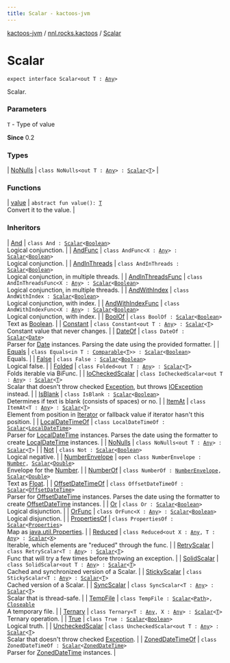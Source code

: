 ```yaml
---
title: Scalar - kactoos-jvm
---
```


[kactoos-jvm](../../index.html) / [nnl.rocks.kactoos](../index.html) / [Scalar](./index.html)

# Scalar

`expect interface Scalar<out T : `[`Any`](https://kotlinlang.org/api/latest/jvm/stdlib/kotlin/-any/index.html)`>`

Scalar.

### Parameters

`T` - Type of value

**Since**
0.2

### Types

| [NoNulls](-no-nulls/index.html) | `class NoNulls<out T : `[`Any`](https://kotlinlang.org/api/latest/jvm/stdlib/kotlin/-any/index.html)`> : `[`Scalar`](./index.md)`<`[`T`](-no-nulls/index.html#T)`>` |

### Functions

| [value](value.html) | `abstract fun value(): `[`T`](index.html#T)<br>Convert it to the value. |

### Inheritors

| [And](../../nnl.rocks.kactoos.scalar/-and/index.html) | `class And : `[`Scalar`](./index.md)`<`[`Boolean`](https://kotlinlang.org/api/latest/jvm/stdlib/kotlin/-boolean/index.html)`>`<br>Logical conjunction. |
| [AndFunc](../../nnl.rocks.kactoos.scalar/-and-func/index.html) | `class AndFunc<X : `[`Any`](https://kotlinlang.org/api/latest/jvm/stdlib/kotlin/-any/index.html)`> : `[`Scalar`](./index.md)`<`[`Boolean`](https://kotlinlang.org/api/latest/jvm/stdlib/kotlin/-boolean/index.html)`>`<br>Logical conjunction. |
| [AndInThreads](../../nnl.rocks.kactoos.scalar/-and-in-threads/index.html) | `class AndInThreads : `[`Scalar`](./index.md)`<`[`Boolean`](https://kotlinlang.org/api/latest/jvm/stdlib/kotlin/-boolean/index.html)`>`<br>Logical conjunction, in multiple threads. |
| [AndInThreadsFunc](../../nnl.rocks.kactoos.scalar/-and-in-threads-func/index.html) | `class AndInThreadsFunc<X : `[`Any`](https://kotlinlang.org/api/latest/jvm/stdlib/kotlin/-any/index.html)`> : `[`Scalar`](./index.md)`<`[`Boolean`](https://kotlinlang.org/api/latest/jvm/stdlib/kotlin/-boolean/index.html)`>`<br>Logical conjunction, in multiple threads. |
| [AndWithIndex](../../nnl.rocks.kactoos.scalar/-and-with-index/index.html) | `class AndWithIndex : `[`Scalar`](./index.md)`<`[`Boolean`](https://kotlinlang.org/api/latest/jvm/stdlib/kotlin/-boolean/index.html)`>`<br>Logical conjunction, with index. |
| [AndWithIndexFunc](../../nnl.rocks.kactoos.scalar/-and-with-index-func/index.html) | `class AndWithIndexFunc<X : `[`Any`](https://kotlinlang.org/api/latest/jvm/stdlib/kotlin/-any/index.html)`> : `[`Scalar`](./index.md)`<`[`Boolean`](https://kotlinlang.org/api/latest/jvm/stdlib/kotlin/-boolean/index.html)`>`<br>Logical conjunction, with index. |
| [BoolOf](../../nnl.rocks.kactoos.scalar/-bool-of/index.html) | `class BoolOf : `[`Scalar`](./index.md)`<`[`Boolean`](https://kotlinlang.org/api/latest/jvm/stdlib/kotlin/-boolean/index.html)`>`<br>Text as [Boolean](https://kotlinlang.org/api/latest/jvm/stdlib/kotlin/-boolean/index.html). |
| [Constant](../../nnl.rocks.kactoos.scalar/-constant/index.html) | `class Constant<out T : `[`Any`](https://kotlinlang.org/api/latest/jvm/stdlib/kotlin/-any/index.html)`> : `[`Scalar`](./index.md)`<`[`T`](../../nnl.rocks.kactoos.scalar/-constant/index.html#T)`>`<br>Constant value that never changes. |
| [DateOf](../../nnl.rocks.kactoos.time/-date-of/index.html) | `class DateOf : `[`Scalar`](./index.md)`<`[`Date`](http://docs.oracle.com/javase/8/docs/api/java/util/Date.html)`>`<br>Parser for [Date](http://docs.oracle.com/javase/8/docs/api/java/util/Date.html) instances. Parsing the date using the provided formatter. |
| [Equals](../../nnl.rocks.kactoos.scalar/-equals/index.html) | `class Equals<in T : `[`Comparable`](https://kotlinlang.org/api/latest/jvm/stdlib/kotlin/-comparable/index.html)`<`[`T`](../../nnl.rocks.kactoos.scalar/-equals/index.html#T)`>> : `[`Scalar`](./index.md)`<`[`Boolean`](https://kotlinlang.org/api/latest/jvm/stdlib/kotlin/-boolean/index.html)`>`<br>Equals. |
| [False](../../nnl.rocks.kactoos.scalar/-false/index.html) | `class False : `[`Scalar`](./index.md)`<`[`Boolean`](https://kotlinlang.org/api/latest/jvm/stdlib/kotlin/-boolean/index.html)`>`<br>Logical false. |
| [Folded](../../nnl.rocks.kactoos.scalar/-folded/index.html) | `class Folded<out T : `[`Any`](https://kotlinlang.org/api/latest/jvm/stdlib/kotlin/-any/index.html)`> : `[`Scalar`](./index.md)`<`[`T`](../../nnl.rocks.kactoos.scalar/-folded/index.html#T)`>`<br>Folds iterable via BiFunc. |
| [IoCheckedScalar](../../nnl.rocks.kactoos.scalar/-io-checked-scalar/index.html) | `class IoCheckedScalar<out T : `[`Any`](https://kotlinlang.org/api/latest/jvm/stdlib/kotlin/-any/index.html)`> : `[`Scalar`](./index.md)`<`[`T`](../../nnl.rocks.kactoos.scalar/-io-checked-scalar/index.html#T)`>`<br>Scalar that doesn't throw checked [Exception](https://kotlinlang.org/api/latest/jvm/stdlib/kotlin/-exception/index.html), but throws [IOException](http://docs.oracle.com/javase/8/docs/api/java/io/IOException.html) instead. |
| [IsBlank](../../nnl.rocks.kactoos.text/-is-blank/index.html) | `class IsBlank : `[`Scalar`](./index.md)`<`[`Boolean`](https://kotlinlang.org/api/latest/jvm/stdlib/kotlin/-boolean/index.html)`>`<br>Determines if text is blank (consists of spaces) or no. |
| [ItemAt](../../nnl.rocks.kactoos.scalar/-item-at/index.html) | `class ItemAt<T : `[`Any`](https://kotlinlang.org/api/latest/jvm/stdlib/kotlin/-any/index.html)`> : `[`Scalar`](./index.md)`<`[`T`](../../nnl.rocks.kactoos.scalar/-item-at/index.html#T)`>`<br>Element from position in [Iterator](https://kotlinlang.org/api/latest/jvm/stdlib/kotlin.collections/-iterator/index.html) or fallback value if iterator hasn't this position. |
| [LocalDateTimeOf](../../nnl.rocks.kactoos.time/-local-date-time-of/index.html) | `class LocalDateTimeOf : `[`Scalar`](./index.md)`<`[`LocalDateTime`](http://docs.oracle.com/javase/8/docs/api/java/time/LocalDateTime.html)`>`<br>Parser for [LocalDateTime](http://docs.oracle.com/javase/8/docs/api/java/time/LocalDateTime.html) instances. Parses the date using the formatter to create [LocalDateTime](http://docs.oracle.com/javase/8/docs/api/java/time/LocalDateTime.html) instances. |
| [NoNulls](-no-nulls/index.html) | `class NoNulls<out T : `[`Any`](https://kotlinlang.org/api/latest/jvm/stdlib/kotlin/-any/index.html)`> : `[`Scalar`](./index.md)`<`[`T`](-no-nulls/index.html#T)`>` |
| [Not](../../nnl.rocks.kactoos.scalar/-not/index.html) | `class Not : `[`Scalar`](./index.md)`<`[`Boolean`](https://kotlinlang.org/api/latest/jvm/stdlib/kotlin/-boolean/index.html)`>`<br>Logical negative. |
| [NumberEnvelope](../../nnl.rocks.kactoos.scalar/-number-envelope/index.html) | `open class NumberEnvelope : `[`Number`](https://kotlinlang.org/api/latest/jvm/stdlib/kotlin/-number/index.html)`, `[`Scalar`](./index.md)`<`[`Double`](https://kotlinlang.org/api/latest/jvm/stdlib/kotlin/-double/index.html)`>`<br>Envelope for the [Number](https://kotlinlang.org/api/latest/jvm/stdlib/kotlin/-number/index.html). |
| [NumberOf](../../nnl.rocks.kactoos.scalar/-number-of/index.html) | `class NumberOf : `[`NumberEnvelope`](../../nnl.rocks.kactoos.scalar/-number-envelope/index.html)`, `[`Scalar`](./index.md)`<`[`Double`](https://kotlinlang.org/api/latest/jvm/stdlib/kotlin/-double/index.html)`>`<br>Text as [Float](https://kotlinlang.org/api/latest/jvm/stdlib/kotlin/-float/index.html). |
| [OffsetDateTimeOf](../../nnl.rocks.kactoos.time/-offset-date-time-of/index.html) | `class OffsetDateTimeOf : `[`Scalar`](./index.md)`<`[`OffsetDateTime`](http://docs.oracle.com/javase/8/docs/api/java/time/OffsetDateTime.html)`>`<br>Parser for [OffsetDateTime](http://docs.oracle.com/javase/8/docs/api/java/time/OffsetDateTime.html) instances. Parses the date using the formatter to create [OffsetDateTime](http://docs.oracle.com/javase/8/docs/api/java/time/OffsetDateTime.html) instances. |
| [Or](../../nnl.rocks.kactoos.scalar/-or/index.html) | `class Or : `[`Scalar`](./index.md)`<`[`Boolean`](https://kotlinlang.org/api/latest/jvm/stdlib/kotlin/-boolean/index.html)`>`<br>Logical disjunction. |
| [OrFunc](../../nnl.rocks.kactoos.scalar/-or-func/index.html) | `class OrFunc<X : `[`Any`](https://kotlinlang.org/api/latest/jvm/stdlib/kotlin/-any/index.html)`> : `[`Scalar`](./index.md)`<`[`Boolean`](https://kotlinlang.org/api/latest/jvm/stdlib/kotlin/-boolean/index.html)`>`<br>Logical disjunction. |
| [PropertiesOf](../../nnl.rocks.kactoos.scalar/-properties-of/index.html) | `class PropertiesOf : `[`Scalar`](./index.md)`<`[`Properties`](http://docs.oracle.com/javase/8/docs/api/java/util/Properties.html)`>`<br>Map as [java.util.Properties](http://docs.oracle.com/javase/8/docs/api/java/util/Properties.html). |
| [Reduced](../../nnl.rocks.kactoos.scalar/-reduced/index.html) | `class Reduced<out X : `[`Any`](https://kotlinlang.org/api/latest/jvm/stdlib/kotlin/-any/index.html)`, T : `[`Any`](https://kotlinlang.org/api/latest/jvm/stdlib/kotlin/-any/index.html)`> : `[`Scalar`](./index.md)`<`[`X`](../../nnl.rocks.kactoos.scalar/-reduced/index.html#X)`>`<br>Iterable, which elements are "reduced" through the func. |
| [RetryScalar](../../nnl.rocks.kactoos.scalar/-retry-scalar/index.html) | `class RetryScalar<T : `[`Any`](https://kotlinlang.org/api/latest/jvm/stdlib/kotlin/-any/index.html)`> : `[`Scalar`](./index.md)`<`[`T`](../../nnl.rocks.kactoos.scalar/-retry-scalar/index.html#T)`>`<br>Func that will try a few times before throwing an exception. |
| [SolidScalar](../../nnl.rocks.kactoos.scalar/-solid-scalar/index.html) | `class SolidScalar<out T : `[`Any`](https://kotlinlang.org/api/latest/jvm/stdlib/kotlin/-any/index.html)`> : `[`Scalar`](./index.md)`<`[`T`](../../nnl.rocks.kactoos.scalar/-solid-scalar/index.html#T)`>`<br>Cached and synchronized version of a Scalar. |
| [StickyScalar](../../nnl.rocks.kactoos.scalar/-sticky-scalar/index.html) | `class StickyScalar<T : `[`Any`](https://kotlinlang.org/api/latest/jvm/stdlib/kotlin/-any/index.html)`> : `[`Scalar`](./index.md)`<`[`T`](../../nnl.rocks.kactoos.scalar/-sticky-scalar/index.html#T)`>`<br>Cached version of a Scalar. |
| [SyncScalar](../../nnl.rocks.kactoos.scalar/-sync-scalar/index.html) | `class SyncScalar<T : `[`Any`](https://kotlinlang.org/api/latest/jvm/stdlib/kotlin/-any/index.html)`> : `[`Scalar`](./index.md)`<`[`T`](../../nnl.rocks.kactoos.scalar/-sync-scalar/index.html#T)`>`<br>Scalar that is thread-safe. |
| [TempFile](../../nnl.rocks.kactoos.io/-temp-file/index.html) | `class TempFile : `[`Scalar`](./index.md)`<`[`Path`](http://docs.oracle.com/javase/8/docs/api/java/nio/file/Path.html)`>, `[`Closeable`](http://docs.oracle.com/javase/8/docs/api/java/io/Closeable.html)<br>A temporary file. |
| [Ternary](../../nnl.rocks.kactoos.scalar/-ternary/index.html) | `class Ternary<T : `[`Any`](https://kotlinlang.org/api/latest/jvm/stdlib/kotlin/-any/index.html)`, X : `[`Any`](https://kotlinlang.org/api/latest/jvm/stdlib/kotlin/-any/index.html)`> : `[`Scalar`](./index.md)`<`[`T`](../../nnl.rocks.kactoos.scalar/-ternary/index.html#T)`>`<br>Ternary operation. |
| [True](../../nnl.rocks.kactoos.scalar/-true/index.html) | `class True : `[`Scalar`](./index.md)`<`[`Boolean`](https://kotlinlang.org/api/latest/jvm/stdlib/kotlin/-boolean/index.html)`>`<br>Logical truth. |
| [UncheckedScalar](../../nnl.rocks.kactoos.scalar/-unchecked-scalar/index.html) | `class UncheckedScalar<out T : `[`Any`](https://kotlinlang.org/api/latest/jvm/stdlib/kotlin/-any/index.html)`> : `[`Scalar`](./index.md)`<`[`T`](../../nnl.rocks.kactoos.scalar/-unchecked-scalar/index.html#T)`>`<br>Scalar that doesn't throw checked [Exception](https://kotlinlang.org/api/latest/jvm/stdlib/kotlin/-exception/index.html). |
| [ZonedDateTimeOf](../../nnl.rocks.kactoos.time/-zoned-date-time-of/index.html) | `class ZonedDateTimeOf : `[`Scalar`](./index.md)`<`[`ZonedDateTime`](http://docs.oracle.com/javase/8/docs/api/java/time/ZonedDateTime.html)`>`<br>Parser for [ZonedDateTime](http://docs.oracle.com/javase/8/docs/api/java/time/ZonedDateTime.html) instances. |

